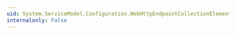 ```yaml
---
uid: System.ServiceModel.Configuration.WebHttpEndpointCollectionElement
internalonly: False
---
```

